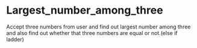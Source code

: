 # Largest_number_among_three
Accept three numbers from user and find out largest number among three and also find  out whether that three numbers are equal or not.(else if ladder)
